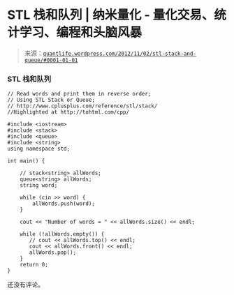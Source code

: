 <!--yml

category: 未分类

date: 2024-05-18 13:59:01

-->

# STL 栈和队列 | 纳米量化 - 量化交易、统计学习、编程和头脑风暴

> 来源：[`quantlife.wordpress.com/2012/11/02/stl-stack-and-queue/#0001-01-01`](https://quantlife.wordpress.com/2012/11/02/stl-stack-and-queue/#0001-01-01)

### STL 栈和队列

```
// Read words and print them in reverse order;
// Using STL Stack or Queue;
// http://www.cplusplus.com/reference/stl/stack/
//Highlighted at http://tohtml.com/cpp/

#include <iostream>
#include <stack>
#include <queue>
#include <string>
using namespace std;

int main() {

    // stack<string> allWords;
    queue<string> allWords;
    string word;

    while (cin >> word) {
        allWords.push(word);
    }

    cout << "Number of words = " << allWords.size() << endl;

    while (!allWords.empty()) {
       // cout << allWords.top() << endl;
       cout << allWords.front() << endl;
       allWords.pop();
    }
    return 0;
}
```

还没有评论。
